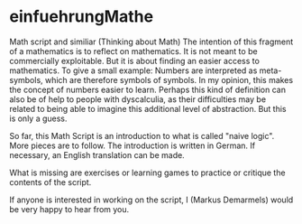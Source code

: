 # einfuehrungMathe
Math script and similiar (Thinking about Math)
The intention of this fragment of a mathematics is to reflect on mathematics. It is not meant to be commercially exploitable. But it is about finding an easier access to mathematics. 
To give a small example: Numbers are interpreted as meta-symbols, which are therefore symbols of symbols. In my opinion, this makes the concept of numbers easier to learn. Perhaps this kind of definition can also be of help to people with dyscalculia, as their difficulties may be related to being able to imagine this additional level of abstraction. But this is only a guess.

So far, this Math Script is an introduction to what is called "naive logic". More pieces are to follow. The introduction is written in German. If necessary, an English translation can be made.

What is missing are exercises or learning games to practice or critique the contents of the script. 

If anyone is interested in working on the script, I (Markus Demarmels) would be very happy to hear from you.
